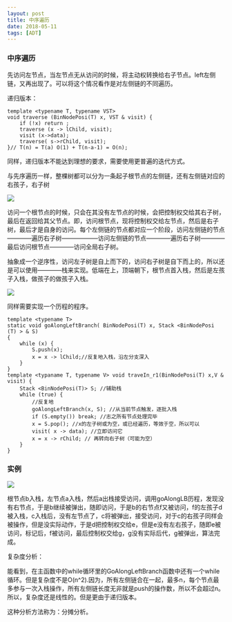 ```yaml
---
layout: post
title: 中序遍历
date: 2018-05-11
tags: [ADT]
---
```


### 中序遍历

先访问左节点，当左节点无从访问的时候，将主动权转换给右子节点。left左侧链，又再出现了。可以将这个情况看作是对左侧链的不同遍历。

递归版本：

    template <typename T, typename VST>
    void traverse (BinNodePosi(T) x, VST & visit) {
        if (!x) return ;
        traverse (x -> lChild, visit);
        visit (x->data);
        traverse( s->rChild, visit);
    }// T(n) = T(a) O(1) + T(n-a-1) = O(n);

同样，递归版本不能达到理想的要求，需要使用更普遍的迭代方式。

与先序遍历一样，整棵树都可以分为一条起子根节点的左侧链，还有左侧链对应的右孩子，右子树

<img src="http://os310ujuc.bkt.clouddn.com/zhongxvbianli.png">

访问一个根节点的时候，只会在其没有左节点的时候，会把控制权交给其右子树，最后在返回给其父节点。即，访问根节点，现将控制权交给左节点，然后是右子树，最后才是自身的访问。每个左侧链的节点都对应一个阶段，访问左侧链的节点————遍历右子树——————访问左侧链的节点————遍历右子树————最后访问根节点————访问全局右子树。

抽象成一个逆序性，访问左子树是自上而下的，访问右子树是自下而上的，所以还是可以使用————栈来实现。低端在上，顶端朝下，根节点首入栈，然后是左孩子入栈，做孩子的做孩子入栈。

<img src="http://os310ujuc.bkt.clouddn.com/zhongxvbianli2.png">

同样需要实现一个历程的程序。

    template <typename T>
    static void goAlongLeftBranch( BinNodePosi(T) x, Stack <BinNodePosi (T) > & S)
    {
        while (x) {
            S.push(x);
            x = x -> lChild;//反复地入栈，沿左分支深入
        }
    }
    template <typaname T, typename V> void traveIn_r1(BinNodePosi(T) x,V & visit) {
        Stack <BinNodePosi(T)> S; //辅助栈
        while (true) {
            //反复地
            goAlongLeftBranch(x, S); //从当前节点触发，逐批入栈
            if (S.empty()) break; //志之所有节点处理完毕
            x = S.pop(); //x的左子树或为空，或已经遍历，等效于空，所以可以
            visit( x -> data); //立即访问它
            x = x -> rChild; // 再转向右子树（可能为空）
        }
    }

### 实例

<img src="http://os310ujuc.bkt.clouddn.com/zhongxvbianli3.png">

根节点b入栈，左节点a入栈，然后a出栈接受访问，调用goAlongLB历程，发现没有右节点，于是b继续被弹出，随即访问，于是b的右节点f又被访问，f的左孩子d被入栈，c入栈后，没有左节点了，c将被弹出，接受访问，对于c的右孩子同样会被操作，但是没实际动作，于是d把控制权交给e，但是e没有左右孩子，随即e被访问，标记后，f被访问，最后控制权交给g，g没有实际后代，g被弹出，算法完成。

复杂度分析：

能看到，在主函数中的while循环里的GoAlongLeftBranch函数中还有一个while循环。但是复杂度不是O(n^2).因为，所有左侧链合在一起，最多n，每个节点最多参与一次入栈操作，所有左侧链长度无非就是push的操作数，所以不会超过n。所以，复杂度还是线性的。但是更由于递归版本。

这种分析方法称为：分摊分析。